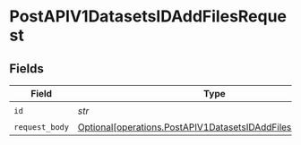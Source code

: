 # PostAPIV1DatasetsIDAddFilesRequest


## Fields

| Field                                                                                                                            | Type                                                                                                                             | Required                                                                                                                         | Description                                                                                                                      |
| -------------------------------------------------------------------------------------------------------------------------------- | -------------------------------------------------------------------------------------------------------------------------------- | -------------------------------------------------------------------------------------------------------------------------------- | -------------------------------------------------------------------------------------------------------------------------------- |
| `id`                                                                                                                             | *str*                                                                                                                            | :heavy_check_mark:                                                                                                               | N/A                                                                                                                              |
| `request_body`                                                                                                                   | [Optional[operations.PostAPIV1DatasetsIDAddFilesRequestBody]](../../models/operations/postapiv1datasetsidaddfilesrequestbody.md) | :heavy_minus_sign:                                                                                                               | N/A                                                                                                                              |